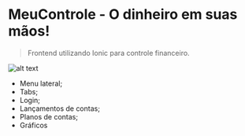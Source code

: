 # MeuControle - O dinheiro em suas mãos!
> Frontend utilizando Ionic para controle financeiro.

![alt text](https://ibb.co/TtjWvxR)

- Menu lateral;
- Tabs;
- Login;
- Lançamentos de contas;
- Planos de contas;
- Gráficos